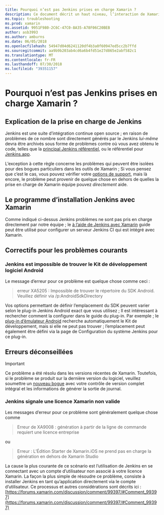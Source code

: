 ```yaml
---
title: Pourquoi n’est pas Jenkins prises en charge Xamarin ?
description: Ce document décrit un haut niveau, l’interaction de Xamarin avec le système Jenkins CI. Il aborde également quelques problèmes courants qui s’afficher lorsque vous travaillez avec Jenkins.
ms.topic: troubleshooting
ms.prod: xamarin
ms.assetid: 9951F980-2C6C-47C0-8A35-A78F06C20BEB
author: asb3993
ms.author: amburns
ms.date: 06/05/2018
ms.openlocfilehash: 54947d04d6241120df4b3a0f60947ed5cc2b7ffd
ms.sourcegitcommit: aa9b9b203ab4cd6a6b4fd51e27d865e2abf582c1
ms.translationtype: MT
ms.contentlocale: fr-FR
ms.lasthandoff: 07/30/2018
ms.locfileid: "39351157"
---
```

# <a name="why-isnt-jenkins-supported-by-xamarin"></a>Pourquoi n’est pas Jenkins prises en charge Xamarin ?

## <a name="jenkins-support-explanation"></a>Explication de la prise en charge de Jenkins

Jenkins est une suite d’intégration continue open source ; en raison de problèmes de ce nombre sont directement générés par le Jenkins *lui-même* devra être archivés sous forme de problèmes contre où vous avez obtenu le code, telles que la [principal Jenkins référentiel](https://github.com/jenkinsci/jenkins), ou le référentiel pour [ Jenkins.app](https://github.com/stisti/jenkins-app).

L’exception à cette règle concerne les problèmes qui peuvent être isolées pour des bogues particuliers dans les outils de Xamarin ; Si vous pensez que c’est le cas, vous pouvez vérifier votre [options de support](~/cross-platform/troubleshooting/support-options.md), mais là encore, le problème peut provenir de quelque chose en dehors de quelles la prise en charge de Xamarin équipe pouvez *directement* aide.

## <a name="setup-jenkins-with-xamarin"></a>Le programme d’installation Jenkins avec Xamarin

Comme indiqué ci-dessus Jenkins problèmes ne sont pas pris en charge directement par notre équipe ; le [à l’aide de Jenkins avec Xamarin](~/tools/ci/jenkins-walkthrough.md) guide peut être utilisé pour configurer un serveur Jenkins CI qui est intégré avec Xamarin. 

## <a name="fixes-for-common-issues"></a>Correctifs pour les problèmes courants

### <a name="jenkins-is-unable-to-find-the-android-sdk"></a>Jenkins est impossible de trouver le Kit de développement logiciel Android

Le message d’erreur pour ce problème est quelque chose comme ceci :

> erreur XA5205 : Impossible de trouver le répertoire du SDK Android. Veuillez définir via /p:AndroidSdkDirectory

Vos options permettant de définir l’emplacement du SDK peuvent varier selon le plug-in Jenkins Android exact que vous utilisez ; Il est intéressant à rechercher comment la configurer dans le guide du plug-in. Par exemple ; le [plug-in d’émulateur Android](https://wiki.jenkins-ci.org/display/JENKINS/Android+Emulator+Plugin#AndroidEmulatorPlugin-Systemconfiguration) recherche automatiquement le Kit de développement, mais si elle ne peut pas trouver ; l’emplacement peut également être défini via la page de Configuration du système Jenkins pour ce plug-in. 


## <a name="deprecated-errors"></a>Erreurs déconseillées

> [!IMPORTANT]
> Ce problème a été résolu dans les versions récentes de Xamarin. Toutefois, si le problème se produit sur la dernière version du logiciel, veuillez soumettre un [nouveau bogue](~/cross-platform/troubleshooting/questions/howto-file-bug.md) avec votre contrôle de version complet intégral et les informations de générer la sortie de journal.



### <a name="jenkins-reports-an-invalid-xamarin-license"></a>Jenkins signale une licence Xamarin non valide
Les messages d’erreur pour ce problème sont généralement quelque chose comme

> Erreur de XA9008 : génération à partir de la ligne de commande requiert une licence entreprise

ou

> Erreur : L’Édition Starter de Xamarin.iOS ne prend pas en charge la génération en dehors de Xamarin Studio 

La cause la plus courante de ce scénario est l’utilisation de Jenkins en se connectant avec un compte d’utilisateur non associé à votre licence Xamarin. La façon la plus simple de résoudre ce problème, consiste à installer Jenkins en tant qu’application directement via le compte d’utilisateur. Ce processus et autres considérations sont décrits ici : [https://forums.xamarin.com/discussion/comment/99397/#Comment_99397](https://forums.xamarin.com/discussion/comment/99397/#Comment_99397)
